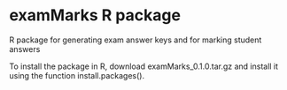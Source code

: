 # examMarks R package
 R package for generating exam answer keys and for marking student answers

To install the package in R, download examMarks_0.1.0.tar.gz and install it using the function install.packages().

